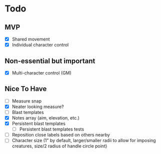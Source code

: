 # Todo

## MVP

- [x] Shared movement
- [x] Individual character control

## Non-essential but important

- [x] Multi-character control (GM)

## Nice To Have

- [ ] Measure snap
- [x] Neater looking measure?
- [ ] Blast templates
- [x] Notes array (aim, elevation, etc.)
- [x] Persistent blast templates
  - [ ] Persistent blast templates tests
- [ ] Reposition close labels based on others nearby
- [ ] Character size (1" by default, larger/smaller radii to allow for imposing creatures, size/2 radius of handle circle point)
